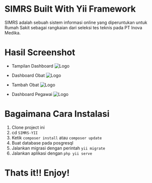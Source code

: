 # SIMRS Built With Yii Framework

SIMRS adalah sebuah sistem informasi online yang diperuntukan untuk Rumah Sakit sebagai rangkaian dari seleksi tes teknis pada PT Inova Medika.

# Hasil Screenshot

- Tampilan Dashboard
  ![Logo](https://i.ibb.co/KWcfHSJ/Screenshot-2.png)

- Dashboard Obat
  ![Logo](https://i.ibb.co/4jBm08g/Screenshot-3.png)

- Tambah Obat
  ![Logo](https://i.ibb.co/W64GNBV/Screenshot-5.png)

- Dashboard Pegawai
  ![Logo](https://i.ibb.co/LQM93Wt/Screenshot-6.png)

# Bagaimana Cara Instalasi

1. Clone project ini
2. cd `SIMRS-YII`
3. Ketik `composer install` atau `composer update`
4. Buat database pada posgresql
5. Jalankan migrasi dengan perintah `yii migrate`
6. Jalankan aplikasi dengan `php yii serve`

# Thats it!! Enjoy!
